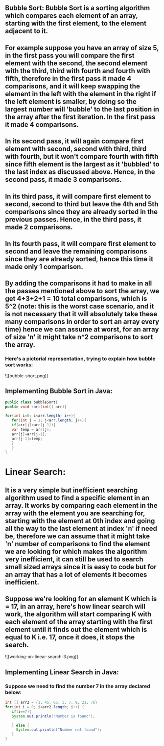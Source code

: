 ## Bubble Sort: Bubble Sort is a sorting algorithm which compares each element of an array, starting with the first element, to the element adjacent to it. 

## For example suppose you have an array of size 5, in the first pass you will compare the first element with the second, the second element with the third, third with fourth and fourth with fifth, therefore in the first pass it made 4 comparisons, and it will keep swapping the element in the left with the element in the right if the left element is smaller, by doing so the largest number will 'bubble' to the last position in the array after the first iteration. In the first pass it made 4 comparisons.

## In its second pass, it will again compare first element with second, second with third, third with fourth, but it won't compare fourth with fifth since fifth element is the largest as it 'bubbled' to the last index as discussed above. Hence, in the second pass, it made 3 comparisons. 

## In its third pass, it will compare first element to second, second to third but leave the 4th and 5th comparisons since they are already sorted in the previous passes. Hence, in the third pass, it made 2 comparisons.

## In its fourth pass, it will compare first element to second and leave the remaining comparisons since they are already sorted, hence this time it made only 1 comparison. 

## By adding the comparisons it had to make in all the passes mentioned above to sort the array, we get 4+3+2+1 = 10 total comparisons, which is 5^2 (note: this is the worst case scenario, and it is not necessary that it will absolutely take these many comparisons in order to sort an array every time) hence we can assume at worst, for an array of size 'n' it might take n^2 comparisons to sort the array. 

### Here's a pictorial representation, trying to explain how bubble sort works:

![[bubble-short.png]]

## Implementing Bubble Sort in Java:

```java
public class bubbleSort{
public void sort(int[] arr){

for(int i=0; i<arr.length; i++){
   for(int j = 1; j<arr.length; j++){
   if(arr[j]<arr[j-1]){
   var temp = arr[j];
   arr[j]=arr[j-1];
   arr[j-1]=temp;
   }
   }
}
```

# Linear Search:

## It is a very simple but inefficient searching algorithm used to find a specific element in an array. It works by comparing each element in the array with the element you are searching for, starting with the element at 0th index and going all the way to the last element at index 'n' if need be, therefore we can assume that it might take 'n' number of comparisons to find the element we are looking for which makes the algorithm very inefficient, it can still be used to search small sized arrays since it is easy to code but for an array that has a lot of elements it becomes inefficient.

## Suppose we're looking for an element K which is = 17, in an array, here's how linear search will work, the algorithm will start comparing K with each element of the array starting with the first element until it finds out the element which is equal to K i.e. 17, once it does, it stops the search. 


![[working-on-linear-search-3.png]]

## Implementing Linear Search in Java:

### Suppose we need to find the number 7 in the array declared below:


```java
int [] arr2 = {1, 45, 66, 3, 7, 9, 21, 76}
for(int i = 0; i<arr2.length; i++) {
   if(i==7){
   System.out.println("Number is found");
   
   } else {
     System.out.println("Number not found");
   }
}

```

